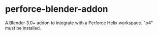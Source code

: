 # perforce-blender-addon
A Blender 3.0+ addon to integrate with a Perforce Helix workspace. "p4" must be installed.
